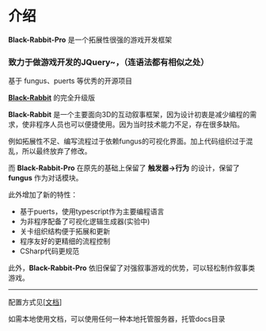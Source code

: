 # 介绍

**Black-Rabbit-Pro** 是一个拓展性很强的游戏开发框架

### 致力于做游戏开发的JQuery~，（连语法都有相似之处）

基于 fungus、puerts 等优秀的开源项目

[**Black-Rabbit**](https://github.com/Fungus-Light/Black_Rabbit) 的完全升级版

**Black-Rabbit** 是一个主要面向3D的互动叙事框架，因为设计初衷是减少编程的需求，使非程序人员也可以便捷使用。因为当时技术能力不足，存在很多缺陷。

例如拓展性不足、编写流程过于依赖fungus的可视化界面。加上代码组织过于混乱，所以最终放弃了修改。

而 **Black-Rabbit-Pro** 在原先的基础上保留了 **触发器->行为** 的设计，保留了 **fungus** 作为对话模块。

此外增加了新的特性：

- 基于puerts，使用typescript作为主要编程语言
- 为非程序配备了可视化逻辑生成器(实验中)
- 关卡组织结构便于拓展和更新
- 程序友好的更精细的流程控制
- CSharp代码更规范

此外，**Black-Rabbit-Pro** 依旧保留了对强叙事游戏的优势，可以轻松制作叙事类游戏。

---

配置方式见[[文档](https://fungus-light.github.io/Black-Rabbit-Pro/)]

如需本地使用文档，可以使用任何一种本地托管服务器，托管docs目录